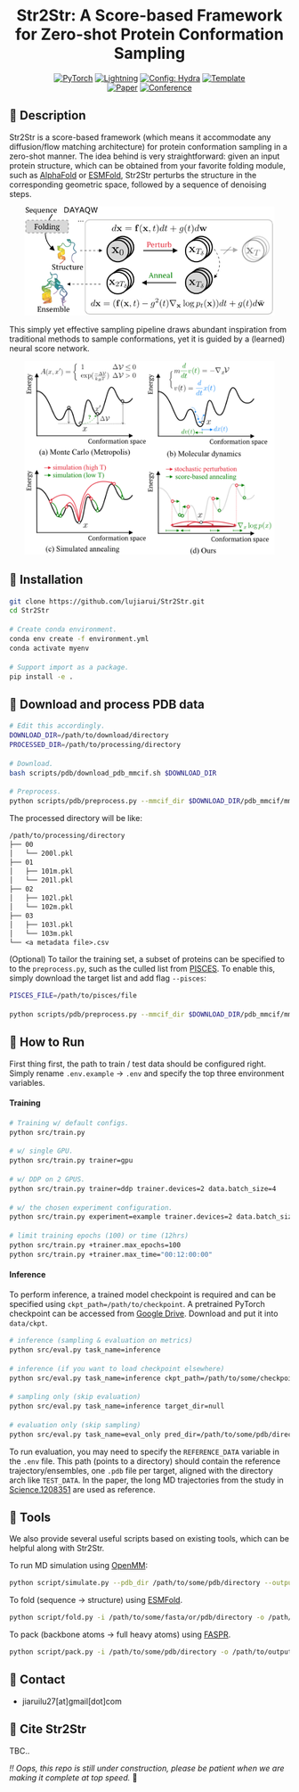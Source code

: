 
<div align="center">

# Str2Str: A Score-based Framework for Zero-shot Protein Conformation Sampling

<a href="https://pytorch.org/get-started/locally/"><img alt="PyTorch" src="https://img.shields.io/badge/PyTorch-ee4c2c?logo=pytorch&logoColor=white"></a>
<a href="https://pytorchlightning.ai/"><img alt="Lightning" src="https://img.shields.io/badge/-Lightning-792ee5?logo=pytorchlightning&logoColor=white"></a>
<a href="https://hydra.cc/"><img alt="Config: Hydra" src="https://img.shields.io/badge/Config-Hydra-89b8cd"></a>
<a href="https://github.com/ashleve/lightning-hydra-template"><img alt="Template" src="https://img.shields.io/badge/-Lightning--Hydra--Template-017F2F?style=flat&logo=github&labelColor=gray"></a><br>
[![Paper](http://img.shields.io/badge/paper-OpenReview-B31B1B.svg)](https://openreview.net/forum?id=C4BikKsgmK)
[![Conference](http://img.shields.io/badge/ICLR-2024-4b44ce.svg)](https://iclr.cc/Conferences/2024)

</div>


## 📜 Description

Str2Str is a score-based framework (which means it accommodate any diffusion/flow matching architecture) for protein conformation sampling in a zero-shot manner. The idea behind is very straightforward: given an input protein structure, which can be obtained from your favorite folding module, such as [AlphaFold](https://www.nature.com/articles/s41586-021-03819-2) or [ESMFold](https://www.science.org/doi/10.1126/science.ade2574), Str2Str perturbs the structure in the corresponding geometric space, followed by a sequence of denoising steps.  

<p align="center">
<img src="assets/inference.png" width="450"/>
</p>

This simply yet effective sampling pipeline draws abundant inspiration from traditional methods to sample conformations, yet it is guided by a (learned) neural score network.


<p align="center">
<img src="assets/illus.png" width="450"/>
</p>



## 🚀 Installation
```sh
git clone https://github.com/lujiarui/Str2Str.git
cd Str2Str

# Create conda environment.
conda env create -f environment.yml
conda activate myenv

# Support import as a package.
pip install -e .
```

## 🧪 Download and process PDB data

```sh
# Edit this accordingly.
DOWNLOAD_DIR=/path/to/download/directory
PROCESSED_DIR=/path/to/processing/directory

# Download.
bash scripts/pdb/download_pdb_mmcif.sh $DOWNLOAD_DIR

# Preprocess.
python scripts/pdb/preprocess.py --mmcif_dir $DOWNLOAD_DIR/pdb_mmcif/mmcif_files --output_dir $PROCESSED_DIR
```

The processed directory will be like:
```
/path/to/processing/directory
├── 00
│   └── 200l.pkl
├── 01
│   ├── 101m.pkl
│   └── 201l.pkl
├── 02
│   ├── 102l.pkl
│   └── 102m.pkl
├── 03
│   ├── 103l.pkl
│   └── 103m.pkl
└── <a metadata file>.csv
```

(Optional) To tailor the training set, a subset of proteins can be specified to to the `preprocess.py`, such as the culled list from [PISCES](https://dunbrack.fccc.edu/pisces/). To enable this, simply download the target list and add flag `--pisces`:
```sh
PISCES_FILE=/path/to/pisces/file

python scripts/pdb/preprocess.py --mmcif_dir $DOWNLOAD_DIR/pdb_mmcif/mmcif_files --output_dir $PROCESSED_DIR --pisces $PISCES_FILE
```



## 🔨 How to Run

First thing first, the path to train / test data should be configured right. Simply rename `.env.example` -> `.env` and specify the top three environment variables.

#### Training
```sh
# Training w/ default configs.
python src/train.py

# w/ single GPU.
python src/train.py trainer=gpu

# w/ DDP on 2 GPUS. 
python src/train.py trainer=ddp trainer.devices=2 data.batch_size=4

# w/ the chosen experiment configuration.
python src/train.py experiment=example trainer.devices=2 data.batch_size=4

# limit training epochs (100) or time (12hrs)
python src/train.py +trainer.max_epochs=100
python src/train.py +trainer.max_time="00:12:00:00"
```

#### Inference

To perform inference, a trained model checkpoint is required and can be specified using `ckpt_path=/path/to/checkpoint`. A pretrained PyTorch checkpoint can be accessed from [Google Drive](https://drive.google.com/file/d/1-qr2kXbmSoV5mPm7-6Fg6Rq9GPr74wLA/view?usp=drive_link). Download and put it into `data/ckpt`. 

```sh
# inference (sampling & evaluation on metrics)
python src/eval.py task_name=inference

# inference (if you want to load checkpoint elsewhere)
python src/eval.py task_name=inference ckpt_path=/path/to/some/checkpoint

# sampling only (skip evaluation)
python src/eval.py task_name=inference target_dir=null

# evaluation only (skip sampling)
python src/eval.py task_name=eval_only pred_dir=/path/to/some/pdb/directory
```

To run evaluation, you may need to specify the `REFERENCE_DATA` variable in the `.env` file. This path (points to a directory) should contain the reference trajectory/ensembles, one `.pdb` file per target, aligned with the directory arch like `TEST_DATA`. In the paper, the long MD trajectories from the study in [Science.1208351](https://www.science.org/doi/abs/10.1126/science.1208351) are used as reference.

## 🍪 Tools

We also provide several useful scripts based on existing tools, which can be helpful along with Str2Str.

To run MD simulation using [OpenMM](https://github.com/openmm/openmm):
```bash
python script/simulate.py --pdb_dir /path/to/some/pdb/directory --output_dir /path/to/output/directory
```

To fold (sequence -> structure) using [ESMFold](https://github.com/facebookresearch/esm).
```bash
python script/fold.py -i /path/to/some/fasta/or/pdb/directory -o /path/to/output/directory
```

To pack (backbone atoms -> full heavy atoms) using [FASPR](https://github.com/tommyhuangthu/FASPR).
```bash
python script/pack.py -i /path/to/some/pdb/directory -o /path/to/output/directory --n_cpu 4
```


## 📧 Contact

- jiaruilu27[at]gmail[dot]com



## 📝 Cite Str2Str

TBC..


*!! Oops, this repo is still under construction, please be patient when we are making it complete at top speed.* 🥰
